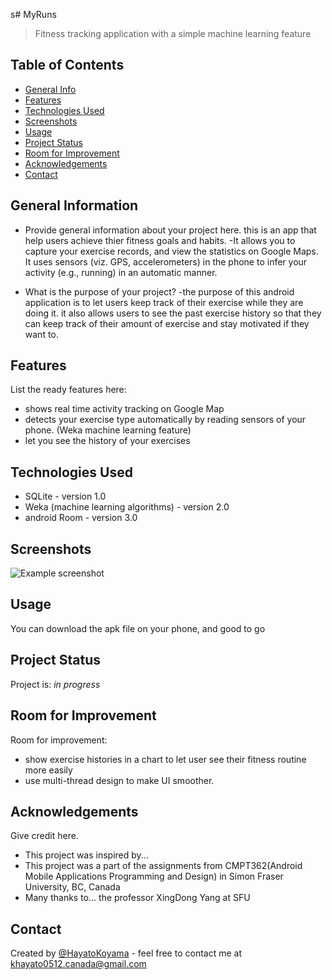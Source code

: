 s# MyRuns
> Fitness tracking application with a simple machine learning feature


## Table of Contents
* [General Info](#general-information)
* [Features](#features)
* [Technologies Used](#technologies-used)
* [Screenshots](#screenshots)
* [Usage](#usage)
* [Project Status](#project-status)
* [Room for Improvement](#room-for-improvement)
* [Acknowledgements](#acknowledgements)
* [Contact](#contact)
<!-- * [License](#license) -->

<!--  what is it? for what ? and how??  -->
## General Information
- Provide general information about your project here.
this is an app that help users achieve thier fitness goals and habits.
-It allows you to capture your exercise records, and view the statistics on Google Maps. It uses sensors (viz. GPS, accelerometers) in the phone to infer your activity (e.g., running) in an automatic manner.

- What is the purpose of your project?
-the purpose of this android application is to let users keep track of their exercise while they are doing it. it also allows users to see the past exercise history so that they can keep track of their amount of exercise and stay motivated if they want to.

## Features
List the ready features here:
- shows real time activity tracking on Google Map
- detects your exercise type automatically by reading sensors of your phone. (Weka machine learning feature)
- let you see the history of your exercises


## Technologies Used
- SQLite - version 1.0
- Weka (machine learning algorithms) - version 2.0
- android Room - version 3.0





## Screenshots
![Example screenshot](./img/screenshot.png)
<!-- If you have screenshots you'd like to share, include them here. -->


## Usage
You can download the apk file on your phone, and good to go


## Project Status
Project is: _in progress_


## Room for Improvement

Room for improvement:
- show exercise histories in a chart to let user see their fitness routine more easily
- use multi-thread design to make UI smoother.


## Acknowledgements
Give credit here.
- This project was inspired by...
- This project was a part of the assignments from CMPT362(Android Mobile Applications Programming and Design) in Simon Fraser University, BC, Canada 
- Many thanks to... the professor XingDong Yang at SFU


## Contact
Created by [@HayatoKoyama](https://github.com/Hayato0512) - feel free to contact me at khayato0512.canada@gmail.com


<!-- Optional -->
<!-- ## License -->
<!-- This project is open source and available under the [... License](). -->

<!-- You don't have to include all sections - just the one's relevant to your project -->
